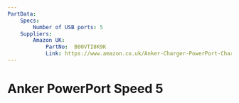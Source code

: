 ```yaml
---
PartData:
    Specs:
        Number of USB ports: 5
    Suppliers:
        Amazon UK:
            PartNo:  B00VTI8K9K
            Link: https://www.amazon.co.uk/Anker-Charger-PowerPort-Charging-Multi-Port-Black/dp/B00VTI8K9K
---
```


# Anker PowerPort Speed 5
